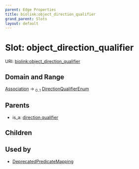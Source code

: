 ```yaml
---
parent: Edge Properties
title: biolink:object_direction_qualifier
grand_parent: Slots
layout: default
---
```


# Slot: object_direction_qualifier




URI: [biolink:object_direction_qualifier](https://w3id.org/biolink/vocab/object_direction_qualifier)

## Domain and Range

[Association](Association.md) ->  <sub>0..1</sub> [DirectionQualifierEnum](DirectionQualifierEnum.md)

## Parents

 *  is_a: [direction qualifier](direction_qualifier.md)

## Children


## Used by

 * [DeprecatedPredicateMapping](DeprecatedPredicateMapping.md)
